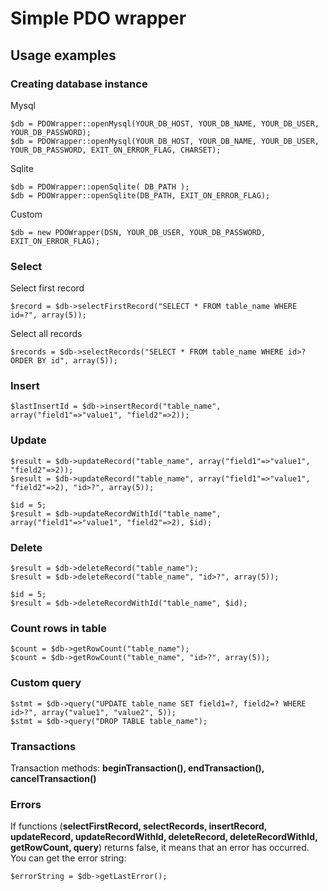 # Simple PDO wrapper

Usage examples
-----------------

### Creating database instance
Mysql

    $db = PDOWrapper::openMysql(YOUR_DB_HOST, YOUR_DB_NAME, YOUR_DB_USER, YOUR_DB_PASSWORD);
    $db = PDOWrapper::openMysql(YOUR_DB_HOST, YOUR_DB_NAME, YOUR_DB_USER, YOUR_DB_PASSWORD, EXIT_ON_ERROR_FLAG, CHARSET);

Sqlite

    $db = PDOWrapper::openSqlite( DB_PATH );
    $db = PDOWrapper::openSqlite(DB_PATH, EXIT_ON_ERROR_FLAG);

Custom

    $db = new PDOWrapper(DSN, YOUR_DB_USER, YOUR_DB_PASSWORD, EXIT_ON_ERROR_FLAG);

### Select
Select first record

    $record = $db->selectFirstRecord("SELECT * FROM table_name WHERE id=?", array(5));

Select all records

    $records = $db->selectRecords("SELECT * FROM table_name WHERE id>? ORDER BY id", array(5));

### Insert 
    $lastInsertId = $db->insertRecord("table_name", array("field1"=>"value1", "field2"=>2));

### Update
    $result = $db->updateRecord("table_name", array("field1"=>"value1", "field2"=>2));
    $result = $db->updateRecord("table_name", array("field1"=>"value1", "field2"=>2), "id>?", array(5));

    $id = 5;
    $result = $db->updateRecordWithId("table_name", array("field1"=>"value1", "field2"=>2), $id);

### Delete
    $result = $db->deleteRecord("table_name");
    $result = $db->deleteRecord("table_name", "id>?", array(5));

    $id = 5;
    $result = $db->deleteRecordWithId("table_name", $id);

### Count rows in table
    $count = $db->getRowCount("table_name");
    $count = $db->getRowCount("table_name", "id>?", array(5));

### Custom query
    $stmt = $db->query("UPDATE table_name SET field1=?, field2=? WHERE id>?", array("value1", "value2", 5));
    $stmt = $db->query("DROP TABLE table_name");

### Transactions
Transaction methods: <b>beginTransaction(), endTransaction(), cancelTransaction()</b>

### Errors
If functions (<b>selectFirstRecord, selectRecords, insertRecord, updateRecord, updateRecordWithId, deleteRecord, deleteRecordWithId, getRowCount, query</b>) returns false, it means that an error has occurred.
You can get the error string:

    $errorString = $db->getLastError();

